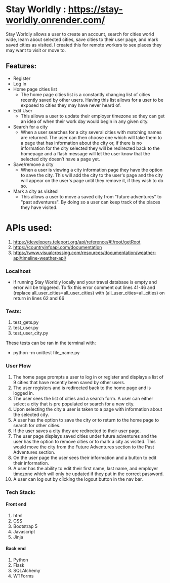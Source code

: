 
# Stay Worldly : https://stay-worldly.onrender.com/


Stay Worldly allows a user to create an account, search for cities world wide, learn about selected cities, save cities to their user page, and mark saved cities as visited. I created this for remote workers to see places they may want to visit or move to.


## Features:
- Register
- Log In
- Home page cities list
    - The home page cities list is a constantly changing list of cities recently saved by other users. Having this list allows for a user to be exposed to cities they may have never heard of.
- Edit User
    - This allows a user to update their employer timezone so they can get an idea of when their work day would begin in any given city.
- Search for a city
    - When a user searches for a city several cities with matching names are returned. The user can then choose one which will take them to a page that has information about the city or, if there is no information for the city selected they will be redirected back to the homepage and a flash message will let the user know that the selected city doesn’t have a page yet.
- Save/remove a city
    - When a user is viewing a city information page they have the option to save the city. This will add the city to the user's page and the city will appear on the user's page until they remove it, if they wish to do so.
- Mark a city as visited
    - This allows a user to move a saved city from "future adventures" to "past adventures". By doing so a user can keep track of the places they have visited.


# APIs used:


1. https://developers.teleport.org/api/reference/#!/root/getRoot
2. https://countryinfoapi.com/documentation
3. https://www.visualcrossing.com/resources/documentation/weather-api/timeline-weather-api/


### Localhost 
- If running Stay Worldly locally and your travel database is empty and error will be triggered. To fix this error comment out lines 41-46 and (replace all_user_cities=all_user_cities) with  (all_user_cities=all_cities) on return in lines 62 and 66


### Tests:
1. test_gets.py
2. test_user.py
3. test_user_city.py


These tests can be ran in the terminal with:
- python -m unittest file_name.py


### User Flow
1. The home page prompts a user to log in or register and displays a list of 9 cities that have recently been saved by other users.
2. The user registers and is redirected back to the home page and is logged in.
3. The user sees the list of cities and a search form. A user can either select a city that is pre populated or search for a new city.
4. Upon selecting the city a user is taken to a page with information about the selected city.
5. A user has the option to save the city or to return to the home page to search for other cities.
6. If the user saves a city they are redirected to their user page.
7. The user page displays saved cities under future adventures and the user has the option to remove cities or to mark a city as visited. This would move the city from the Future Adventures section to the Past Adventures section.
8. On the user page the user sees their information and a button to edit their information.
9. A user has the ability to edit their first name, last name, and employer timezone which will only be updated if they put in the correct password.
10. A user can log out by clicking the logout button in the nav bar.


### Tech Stack:

#### Front end
1. html
2. CSS
3. Bootstrap 5
4. Javascript
5. Jinja


#### Back end
1. Python
2. Flask
3. SQLAlchemy
4. WTForms